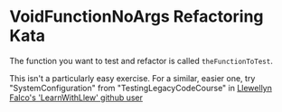 VoidFunctionNoArgs Refactoring Kata
===================================

The function you want to test and refactor is called `theFunctionToTest`. 

This isn't a particularly easy exercise. For a similar, easier one, try "SystemConfiguration" from "TestingLegacyCodeCourse" in [Llewellyn Falco's 'LearnWithLlew' github user](https://github.com/LearnWithLlew)
